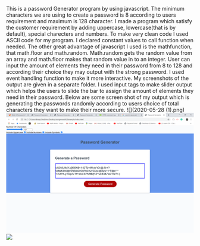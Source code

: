 This is a password Generator program by using javascript. The minimum characters we are using to create a password is 8 according to users requirement and maximum is 128 character.
I made a program which satisfy the customer requirement by adding uppercase, lowercase(that is by default), special charecters and numbers. 
To make very clean code I used ASCII code for my program.
I declared constant values to call function when needed.
The other great advantage of javascript I used is the mathfunction, that math.floor and math.random. Math.random gets the random value from an array and math.floor makes that random value in to an integer.
User can input the amount of elements they need in their password from 8 to 128 and according their choice they may output with the strong password.
I used event handling function to make it more interactive.
My screenshots of the output are given in a separate folder.
I used input tags to make slider output which helps the users to slide the bar to assign the amount of elements they need in their password.
Below are some screen shot of my output which is generating the passwords randomly according to users choice of total characters they want to make their more secure.
![](2020-05-28 (1).png)
![](2020-05-28.png)
![](2020-05-28(1).png)
